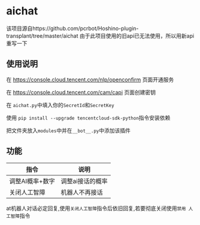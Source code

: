 # aichat
该项目源自https://github.com/pcrbot/Hoshino-plugin-transplant/tree/master/aichat
由于此项目使用的旧api已无法使用，所以用新api重写一下

## 使用说明

在 https://console.cloud.tencent.com/nlp/openconfirm 页面开通服务

在 https://console.cloud.tencent.com/cam/capi 页面创建密钥

在 `aichat.py`中填入你的`SecretId`和`SecretKey`

使用 `pip install --upgrade tencentcloud-sdk-python`指令安装依赖

把文件夹放入`modules`中并在`__bot__.py`中添加该插件

## 功能
|指令|说明|
|-----|-----|
|调整AI概率+数字|调整ai接话的概率|
|关闭人工智障|机器人不再接话|

at机器人对话必定回复,使用`关闭人工智障`指令后依旧回复,若要彻底关闭使用`禁用 人工智障`指令